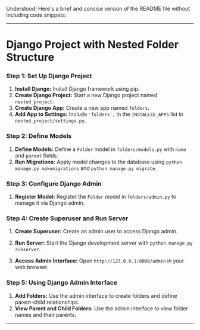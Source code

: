 Understood! Here's a brief and concise version of the README file without including code snippets:

---

# Django Project with Nested Folder Structure

### Step 1: Set Up Django Project

1. **Install Django:** Install Django framework using pip.
2. **Create Django Project:** Start a new Django project named `nested_project`.
3. **Create Django App:** Create a new app named `folders`.
4. **Add App to Settings:** Include `'folders',` in the `INSTALLED_APPS` list in `nested_project/settings.py`.

### Step 2: Define Models

1. **Define Models:** Define a `Folder` model in `folders/models.py` with `name` and `parent` fields.
2. **Run Migrations:** Apply model changes to the database using `python manage.py makemigrations` and `python manage.py migrate`.

### Step 3: Configure Django Admin

1. **Register Model:** Register the `Folder` model in `folders/admin.py` to manage it via Django admin.

### Step 4: Create Superuser and Run Server

1. **Create Superuser:** Create an admin user to access Django admin.
2. **Run Server:** Start the Django development server with `python manage.py runserver`.

3. **Access Admin Interface:** Open `http://127.0.0.1:8000/admin` in your web browser.

### Step 5: Using Django Admin Interface

1. **Add Folders:** Use the admin interface to create folders and define parent-child relationships.
2. **View Parent and Child Folders:** Use the admin interface to view folder names and their parents.

---
